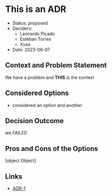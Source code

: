# This is an ADR

* Status: proposed
* Deciders: 
    - Leonardo Picado
    - Esteban Torres
    - Xuxa
* Date: 2023-06-07

## Context and Problem Statement

We have a problem and **THIS** is the context



## Considered Options

- considered an option and another

## Decision Outcome

we *FAILED*





## Pros and Cons of the Options

[object Object]

## Links

- [ADR-1](https://google.com)
